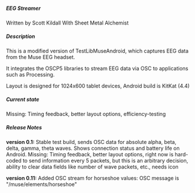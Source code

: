 ##### **EEG Streamer**

Written by Scott Kildall
With Sheet Metal Alchemist


##### **Description**
This is a modified version of TestLibMuseAndroid, which captures EEG data from the Muse EEG headset.

It integrates the OSCP5 libraries to stream EEG data via OSC to applications such as Processing.

Layout is designed for 1024x600 tablet devices, Android build is KitKat (4.4)


##### **Current state**
Missing: Timing feedback, better layout options, efficiency-testing

##### **Release Notes**
**version 0.1:** Stable test build, sends OSC data for absolute alpha, beta, delta, gamma, theta waves. Shows connection status and battery life on Android.
Missing: Timing feedback, better layout options, right now is hard-coded to send information every 5 packets, but this is an arbitrary decision, ability to clear data fields like number of wave packets, etc., needs icon

**version 0.11:** 
Added OSC stream for horseshoe values:
OSC message is "/muse/elements/horseshoe"